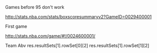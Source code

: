 Games before 95 don't work

http://stats.nba.com/stats/boxscoresummaryv2?GameID=0029400001

First game 

http://stats.nba.com/game/#!/0024600001/

Team Abv
    res.resultSets[1].rowSet[0][2]
    res.resultSets[1].rowSet[1][2]
